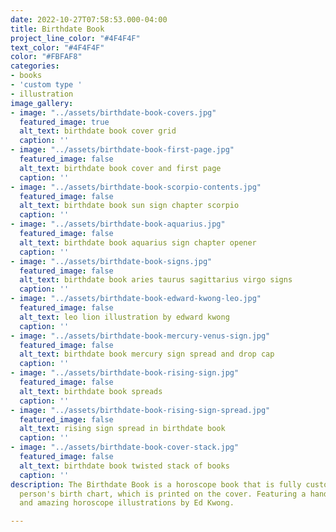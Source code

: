 ```yaml
---
date: 2022-10-27T07:58:53.000-04:00
title: Birthdate Book
project_line_color: "#4F4F4F"
text_color: "#4F4F4F"
color: "#FBFAF8"
categories:
- books
- 'custom type '
- illustration
image_gallery:
- image: "../assets/birthdate-book-covers.jpg"
  featured_image: true
  alt_text: birthdate book cover grid
  caption: ''
- image: "../assets/birthdate-book-first-page.jpg"
  featured_image: false
  alt_text: birthdate book cover and first page
  caption: ''
- image: "../assets/birthdate-book-scorpio-contents.jpg"
  featured_image: false
  alt_text: birthdate book sun sign chapter scorpio
  caption: ''
- image: "../assets/birthdate-book-aquarius.jpg"
  featured_image: false
  alt_text: birthdate book aquarius sign chapter opener
  caption: ''
- image: "../assets/birthdate-book-signs.jpg"
  featured_image: false
  alt_text: birthdate book aries taurus sagittarius virgo signs
  caption: ''
- image: "../assets/birthdate-book-edward-kwong-leo.jpg"
  featured_image: false
  alt_text: leo lion illustration by edward kwong
  caption: ''
- image: "../assets/birthdate-book-mercury-venus-sign.jpg"
  featured_image: false
  alt_text: birthdate book mercury sign spread and drop cap
  caption: ''
- image: "../assets/birthdate-book-rising-sign.jpg"
  featured_image: false
  alt_text: birthdate book spreads
  caption: ''
- image: "../assets/birthdate-book-rising-sign-spread.jpg"
  featured_image: false
  alt_text: rising sign spread in birthdate book
  caption: ''
- image: "../assets/birthdate-book-cover-stack.jpg"
  featured_image: false
  alt_text: birthdate book twisted stack of books
  caption: ''
description: The Birthdate Book is a horoscope book that is fully customized for each
  person's birth chart, which is printed on the cover. Featuring a hand drawn typeface
  and amazing horoscope illustrations by Ed Kwong.

---
```

